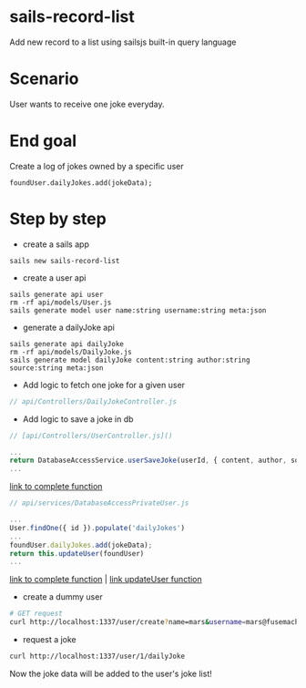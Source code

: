 <!--
@Author: mars
@Date:   2016-12-05T17:00:57-05:00
@Last modified by:   mars
@Last modified time: 2016-12-05T20:34:47-05:00
-->
# sails-record-list
Add new record to a list using sailsjs built-in query language

# Scenario
User wants to receive one joke everyday.

# End goal
Create a log of jokes owned by a specific user
```
foundUser.dailyJokes.add(jokeData);
```

# Step by step

* create a sails app
```
sails new sails-record-list
```

* create a user api
```
sails generate api user
rm -rf api/models/User.js
sails generate model user name:string username:string meta:json
```

* generate a dailyJoke api
```
sails generate api dailyJoke
rm -rf api/models/DailyJoke.js
sails generate model dailyJoke content:string author:string source:string meta:json
```

* Add logic to fetch one joke for a given user
```javascript
// api/Controllers/DailyJokeController.js

```

* Add logic to save a joke in db
```javascript
// [api/Controllers/UserController.js]()

...
return DatabaseAccessService.userSaveJoke(userId, { content, author, source });
...

```
[link to complete function](https://github.com/nshimiye/sails-record-list/blob/master/api/controllers/UserController.js#L37)
```javascript
// api/services/DatabaseAccessPrivateUser.js

...
User.findOne({ id }).populate('dailyJokes')
...
foundUser.dailyJokes.add(jokeData);
return this.updateUser(foundUser)
...

```
[link to complete function](https://github.com/nshimiye/sails-record-list/blob/master/api/services/DatabaseAccessPrivateUser.js#L17) |
[link updateUser function](https://github.com/nshimiye/sails-record-list/blob/master/api/services/DatabaseAccessPrivateUser.js#L34)

* create a dummy user
```sh
# GET request
curl http://localhost:1337/user/create?name=mars&username=mars@fusemachines.com
```

* request a joke
```sh
curl http://localhost:1337/user/1/dailyJoke
```

Now the joke data will be added to the user's joke list!
